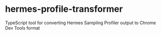 # hermes-profile-transformer
TypeScript tool for converting Hermes Sampling Profiler output to Chrome Dev Tools format
